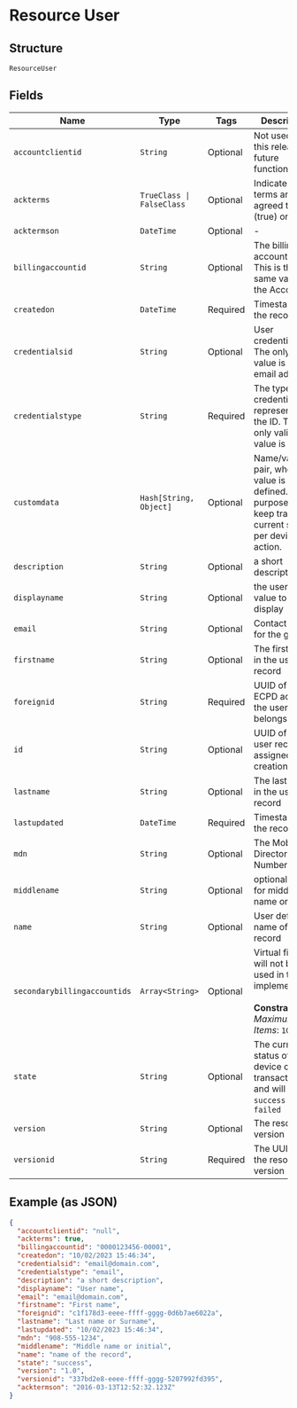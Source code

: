 
# Resource User

## Structure

`ResourceUser`

## Fields

| Name | Type | Tags | Description |
|  --- | --- | --- | --- |
| `accountclientid` | `String` | Optional | Not used in this release, future functionality |
| `ackterms` | `TrueClass \| FalseClass` | Optional | Indicates if terms are agreed to (true) or not |
| `acktermson` | `DateTime` | Optional | - |
| `billingaccountid` | `String` | Optional | The billing account ID. This is the same value as the Account ID |
| `createdon` | `DateTime` | Required | Timestamp of the record |
| `credentialsid` | `String` | Optional | User credentials. The only valid value is an email address |
| `credentialstype` | `String` | Required | The type of credential represented by the ID. The only valid value is `email` |
| `customdata` | `Hash[String, Object]` | Optional | Name/value pair, where the value is client defined.  The purpose is to keep track of current state per device action. |
| `description` | `String` | Optional | a short description |
| `displayname` | `String` | Optional | the user name value to display |
| `email` | `String` | Optional | Contact email for the group |
| `firstname` | `String` | Optional | The first name in the user record |
| `foreignid` | `String` | Required | UUID of the ECPD account the user belongs to |
| `id` | `String` | Optional | UUID of the user record, assigned at creation |
| `lastname` | `String` | Optional | The last name in the user record |
| `lastupdated` | `DateTime` | Required | Timestamp of the record |
| `mdn` | `String` | Optional | The Mobile Directory Number |
| `middlename` | `String` | Optional | optional field for middle name or initial |
| `name` | `String` | Optional | User defined name of the record |
| `secondarybillingaccountids` | `Array<String>` | Optional | Virtual field; will not be used in this implementation<br><br>**Constraints**: *Maximum Items*: `100` |
| `state` | `String` | Optional | The current status of the device or transaction and will be `success` or `failed` |
| `version` | `String` | Optional | The resource version |
| `versionid` | `String` | Required | The UUID of the resource version |

## Example (as JSON)

```json
{
  "accountclientid": "null",
  "ackterms": true,
  "billingaccountid": "0000123456-00001",
  "createdon": "10/02/2023 15:46:34",
  "credentialsid": "email@domain.com",
  "credentialstype": "email",
  "description": "a short description",
  "displayname": "User name",
  "email": "email@domain.com",
  "firstname": "First name",
  "foreignid": "c1f178d3-eeee-ffff-gggg-0d6b7ae6022a",
  "lastname": "Last name or Surname",
  "lastupdated": "10/02/2023 15:46:34",
  "mdn": "908-555-1234",
  "middlename": "Middle name or initial",
  "name": "name of the record",
  "state": "success",
  "version": "1.0",
  "versionid": "337bd2e8-eeee-ffff-gggg-5207992fd395",
  "acktermson": "2016-03-13T12:52:32.123Z"
}
```

